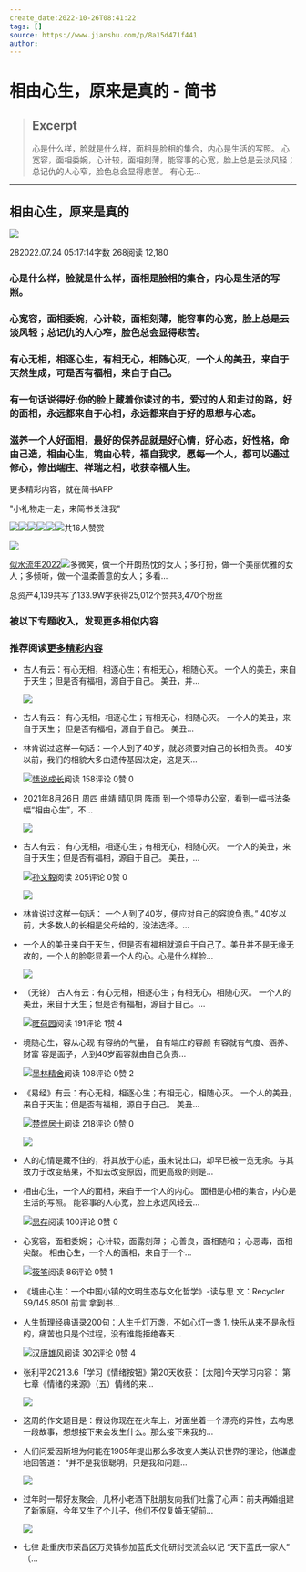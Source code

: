 ```yaml
---
create_date:2022-10-26T08:41:22
tags: []
source: https://www.jianshu.com/p/8a15d471f441
author: 
---
```


# 相由心生，原来是真的 - 简书

> ## Excerpt
> 心是什么样，脸就是什么样，面相是脸相的集合，内心是生活的写照。 心宽容，面相委婉，心计较，面相刻薄，能容事的心宽，脸上总是云淡风轻；总记仇的人心窄，脸色总会显得悲苦。 有心无...

---
## 相由心生，原来是真的

[![](https://upload.jianshu.io/users/upload_avatars/8733570/fe413faa-7149-4347-aaf4-ba9f01991b6d.jpg?imageMogr2/auto-orient/strip|imageView2/1/w/96/h/96/format/webp)](https://www.jianshu.com/u/692fd2b08cfa)

282022.07.24 05:17:14字数 268阅读 12,180

### 心是什么样，脸就是什么样，面相是脸相的集合，内心是生活的写照。

### 心宽容，面相委婉，心计较，面相刻薄，能容事的心宽，脸上总是云淡风轻；总记仇的人心窄，脸色总会显得悲苦。

### 有心无相，相逐心生，有相无心，相随心灭，一个人的美丑，来自于天然生成，可是否有福相，来自于自己。

### 有一句话说得好:你的脸上藏着你读过的书，爱过的人和走过的路，好的面相，永远都来自于心相，永远都来自于好的思想与心态。

### 滋养一个人好面相，最好的保养品就是好心情，好心态，好性格，命由己造，相由心生，境由心转，福自我求，愿每一个人，都可以通过修心，修出端庄、祥瑞之相，收获幸福人生。

更多精彩内容，就在简书APP

"小礼物走一走，来简书关注我"

[![  ](https://upload.jianshu.io/users/upload_avatars/28576488/f3e29d96-932a-4673-855a-e2c652738e45?imageMogr2/auto-orient/strip|imageView2/1/w/48/h/48/format/webp)](https://www.jianshu.com/u/4c9c2cd69ecb)[![  ](https://upload.jianshu.io/users/upload_avatars/28576488/f3e29d96-932a-4673-855a-e2c652738e45?imageMogr2/auto-orient/strip|imageView2/1/w/48/h/48/format/webp)](https://www.jianshu.com/u/4c9c2cd69ecb)[![  ](https://upload.jianshu.io/users/upload_avatars/28576488/f3e29d96-932a-4673-855a-e2c652738e45?imageMogr2/auto-orient/strip|imageView2/1/w/48/h/48/format/webp)](https://www.jianshu.com/u/4c9c2cd69ecb)[![  ](https://upload.jianshu.io/users/upload_avatars/28576488/f3e29d96-932a-4673-855a-e2c652738e45?imageMogr2/auto-orient/strip|imageView2/1/w/48/h/48/format/webp)](https://www.jianshu.com/u/4c9c2cd69ecb)[![  ](https://upload.jianshu.io/users/upload_avatars/28576488/f3e29d96-932a-4673-855a-e2c652738e45?imageMogr2/auto-orient/strip|imageView2/1/w/48/h/48/format/webp)](https://www.jianshu.com/u/4c9c2cd69ecb)[![  ](https://upload.jianshu.io/users/upload_avatars/28576488/f3e29d96-932a-4673-855a-e2c652738e45?imageMogr2/auto-orient/strip|imageView2/1/w/48/h/48/format/webp)](https://www.jianshu.com/u/4c9c2cd69ecb)共16人赞赏

[![  ](https://upload.jianshu.io/users/upload_avatars/8733570/fe413faa-7149-4347-aaf4-ba9f01991b6d.jpg?imageMogr2/auto-orient/strip|imageView2/1/w/100/h/100/format/webp)](https://www.jianshu.com/u/692fd2b08cfa)

[似水流年2022](https://www.jianshu.com/u/692fd2b08cfa "似水流年2022")[![  ](https://upload.jianshu.io/user_badge/3a22d31f-f703-4d16-b93c-67e329ede182)](https://www.jianshu.com/mobile/campaign/day_by_day/join?utm_medium=badge)多微笑，做一个开朗热忱的女人；多打扮，做一个美丽优雅的女人；多倾听，做一个温柔善意的女人；多看...

总资产4,139共写了133.9W字获得25,012个赞共3,470个粉丝

### 被以下专题收入，发现更多相似内容

### 推荐阅读[更多精彩内容](https://www.jianshu.com/)

-   古人有云：有心无相，相逐心生；有相无心，相随心灭。 一个人的美丑，来自于天生；但是否有福相，源自于自己。 美丑，并...
    
    [![](https://upload-images.jianshu.io/upload_images/12863585-ac056994f73ed6f2.jpg?imageMogr2/auto-orient/strip|imageView2/1/w/300/h/240/format/webp)](https://www.jianshu.com/p/dcefa6466953)
-   古人有云： 有心无相，相逐心生；有相无心，相随心灭。 一个人的美丑，来自于天生； 但是否有福相，源自于自己。 美丑...
    

-   林肯说过这样一句话：一个人到了40岁，就必须要对自己的长相负责。 40岁以前，我们的相貌大多由遗传基因决定，这是天...
    
    [![](https://upload.jianshu.io/users/upload_avatars/19404122/34b35db7-edb8-461e-a746-03f96a757c75.jpg?imageMogr2/auto-orient/strip|imageView2/1/w/48/h/48/format/webp)愫说成长](https://www.jianshu.com/u/b8003c57b672)阅读 158评论 0赞 0
    
-   2021年8月26日 周四 曲靖 晴见阴 阵雨 到一个领导办公室，看到一幅书法条幅“相由心生”，不...
    
    [![](https://upload-images.jianshu.io/upload_images/3254712-930e398f7f7891a2.jpg?imageMogr2/auto-orient/strip|imageView2/1/w/300/h/240/format/webp)](https://www.jianshu.com/p/2fb91a4e8a80)
-   古人有云： 有心无相，相逐心生；有相无心，相随心灭。 一个人的美丑，来自于天生；但是否有福相，源自于自己。 美丑，...
    
    [![](https://upload.jianshu.io/users/upload_avatars/26084942/af0d53ed-39de-4903-bb78-c7243911ac91?imageMogr2/auto-orient/strip|imageView2/1/w/48/h/48/format/webp)孙文毅](https://www.jianshu.com/u/fccc00f00ade)阅读 205评论 0赞 0
    
    [![](https://upload-images.jianshu.io/upload_images/26084942-bd769b68d0c784cb.jpg?imageMogr2/auto-orient/strip|imageView2/1/w/300/h/240/format/webp)](https://www.jianshu.com/p/783d6f596cd1)
-   林肯说过这样一句话： 一个人到了40岁，便应对自己的容貌负责。” 40岁以前，大多数人的长相是父母给的，没法选择。...
    
-   一个人的美丑来自于天生，但是否有福相就源自于自己了。美丑并不是无缘无故的，一个人的脸彰显着一个人的心。心是什么样脸...
    
    [![](https://upload-images.jianshu.io/upload_images/22949429-514825e549c1bba4.jpg?imageMogr2/auto-orient/strip|imageView2/1/w/300/h/240/format/webp)](https://www.jianshu.com/p/af46bf4e7c4b)
-   （无铭） 古人有云：有心无相，相逐心生；有相无心，相随心灭。 一个人的美丑，来自于天生；但是否有福相，源自于自己。...
    
    [![](https://cdn2.jianshu.io/assets/default_avatar/4-3397163ecdb3855a0a4139c34a695885.jpg)旺荷园](https://www.jianshu.com/u/f70765ab749a)阅读 191评论 1赞 4
    
-   境随心生，容从心现 有容纳的气量， 自有端庄的容颜 有容就有气度、涵养、财富 容是面子，人到40岁面容就由自己负责...
    
    [![](https://upload.jianshu.io/users/upload_avatars/27013009/d5f2480d-7e46-473b-aed6-756b15e78068.jpg?imageMogr2/auto-orient/strip|imageView2/1/w/48/h/48/format/webp)墨林精舍](https://www.jianshu.com/u/85c3f5c9a3f4)阅读 108评论 0赞 2
    
-   《易经》有云：有心无相，相逐心生；有相无心，相随心灭。 一个人的美丑，来自于天生；但是否有福相，源自于自己。 美丑...
    
    [![](https://upload.jianshu.io/users/upload_avatars/23662386/95cb10f6-8328-4f66-8c73-9b29d650ebc8.jpg?imageMogr2/auto-orient/strip|imageView2/1/w/48/h/48/format/webp)楚煜居士](https://www.jianshu.com/u/0217b2a8a107)阅读 218评论 0赞 0
    
    [![](https://upload-images.jianshu.io/upload_images/23662386-aba35634a97edfe7.jpeg?imageMogr2/auto-orient/strip|imageView2/1/w/300/h/240/format/webp)](https://www.jianshu.com/p/7ee9b05f5640)
-   人的心情是藏不住的，将其放于心底，虽未说出口，却早已被一览无余。与其致力于改变结果，不如去改变原因，而更高级的则是...
    
-   相由心生，一个人的面相，来自于一个人的内心。 面相是心相的集合，内心是生活的写照。 能容事的人心宽，脸上永远风轻云...
    
    [![](https://upload.jianshu.io/users/upload_avatars/26384935/9ff2ba9b-028b-42cf-b47b-600903043177.jpg?imageMogr2/auto-orient/strip|imageView2/1/w/48/h/48/format/webp)思存](https://www.jianshu.com/u/2241cb63765e)阅读 100评论 0赞 0
    
-   心宽容，面相委婉； 心计较，面露刻薄； 心善良，面相随和； 心恶毒，面相尖酸。 相由心生，一个人的面相，来自于一个...
    
    [![](https://upload.jianshu.io/users/upload_avatars/6725131/696c9725-bdbc-4233-b03c-60ba5bf493be.jpg?imageMogr2/auto-orient/strip|imageView2/1/w/48/h/48/format/webp)筱笭](https://www.jianshu.com/u/d65b419b0351)阅读 86评论 0赞 1
    
-   《境由心生：一个中国小镇的文明生态与文化哲学》-读与思 文：Recycler 59/145.8501 前言 拿到书...
    
-   人生哲理经典语录200句：人生千灯万盏，不如心灯一盏 1. 快乐从来不是永恒的，痛苦也只是个过程，没有谁能拒绝春天...
    
    [![](https://upload.jianshu.io/users/upload_avatars/5629105/c420395b-a686-426c-9aa9-7f7139a1794e.jpg?imageMogr2/auto-orient/strip|imageView2/1/w/48/h/48/format/webp)汉唐雄风](https://www.jianshu.com/u/61704c8ea430)阅读 302评论 0赞 4
    
-   张利平2021.3.6「学习《情绪按钮》第20天收获： \[太阳\]今天学习内容： 第七章《情绪的来源》（五）情绪的来...
    
    [![](https://upload-images.jianshu.io/upload_images/12046675-91d1babbbe119ed5.jpg?imageMogr2/auto-orient/strip|imageView2/1/w/300/h/240/format/webp)](https://www.jianshu.com/p/eec9e3642547)
-   这周的作文题目是：假设你现在在火车上，对面坐着一个漂亮的异性，去构思一段故事，想想接下来会发生什么。那么接下来我的...
    
-   人们问爱因斯坦为何能在1905年提出那么多改变人类认识世界的理论，他谦虚地回答道： “并不是我很聪明，只是我和问题...
    
    [![](https://upload-images.jianshu.io/upload_images/25699021-a132c8102858f905.jpg?imageMogr2/auto-orient/strip|imageView2/1/w/300/h/240/format/webp)](https://www.jianshu.com/p/a3a0be1b4ab9)
-   过年时一帮好友聚会，几杯小老酒下肚朋友向我们吐露了心声：前夫再婚组建了新家庭，今年又生了个儿子，他们不仅复婚无望前...
    
    [![](https://upload-images.jianshu.io/upload_images/4323294-848061ec9c9c8c8f.png?imageMogr2/auto-orient/strip|imageView2/1/w/300/h/240/format/webp)](https://www.jianshu.com/p/9841ff242a96)
-   七律 赴重庆市荣昌区万灵镇参加蓝氏文化研討交流会以记 “天下蓝氏一家人” （...
